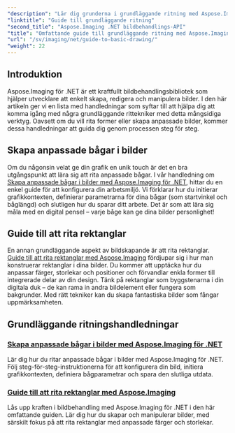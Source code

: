 ```yaml
---
"description": "Lär dig grunderna i grundläggande ritning med Aspose.Imaging för .NET. Denna steg-för-steg-handledning täcker viktiga koncept, inklusive att skapa former, tillämpa transformationer och hantera bilder."
"linktitle": "Guide till grundläggande ritning"
"second_title": "Aspose.Imaging .NET bildbehandlings-API"
"title": "Omfattande guide till grundläggande ritning med Aspose.Imaging för .NET"
"url": "/sv/imaging/net/guide-to-basic-drawing/"
"weight": 22
---
```


## Introduktion

Aspose.Imaging för .NET är ett kraftfullt bildbehandlingsbibliotek som hjälper utvecklare att enkelt skapa, redigera och manipulera bilder. I den här artikeln ger vi en lista med handledningar som syftar till att hjälpa dig att komma igång med några grundläggande rittekniker med detta mångsidiga verktyg. Oavsett om du vill rita former eller skapa anpassade bilder, kommer dessa handledningar att guida dig genom processen steg för steg.

## Skapa anpassade bågar i bilder

Om du någonsin velat ge din grafik en unik touch är det en bra utgångspunkt att lära sig att rita anpassade bågar. I vår handledning om [Skapa anpassade bågar i bilder med Aspose.Imaging för .NET](./create-custom-arc-in-images/), hittar du en enkel guide för att konfigurera din arbetsmiljö. Vi förklarar hur du initierar grafikkontexten, definierar parametrarna för dina bågar (som startvinkel och båglängd) och slutligen hur du sparar ditt arbete. Det är som att lära sig måla med en digital pensel – varje båge kan ge dina bilder personlighet!

## Guide till att rita rektanglar

En annan grundläggande aspekt av bildskapande är att rita rektanglar. [Guide till att rita rektanglar med Aspose.Imaging](./guide-to-drawing-rectangle/) fördjupar sig i hur man konstruerar rektanglar i dina bilder. Du kommer att upptäcka hur du anpassar färger, storlekar och positioner och förvandlar enkla former till integrerade delar av din design. Tänk på rektanglar som byggstenarna i din digitala duk – de kan rama in andra bildelement eller fungera som bakgrunder. Med rätt tekniker kan du skapa fantastiska bilder som fångar uppmärksamheten.

## Grundläggande ritningshandledningar
### [Skapa anpassade bågar i bilder med Aspose.Imaging för .NET](./create-custom-arc-in-images/)
Lär dig hur du ritar anpassade bågar i bilder med Aspose.Imaging för .NET. Följ steg-för-steg-instruktionerna för att konfigurera din bild, initiera grafikkontexten, definiera bågparametrar och spara den slutliga utdata.
### [Guide till att rita rektanglar med Aspose.Imaging](./guide-to-drawing-rectangle/)
Lås upp kraften i bildbehandling med Aspose.Imaging för .NET i den här omfattande guiden. Lär dig hur du skapar och manipulerar bilder, med särskilt fokus på att rita rektanglar med anpassade färger och storlekar.